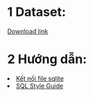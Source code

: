 # 1 Dataset:
<a href="https://drive.google.com/file/d/1ZfeOpg2krOxcbUClQ0-EweXjQ0LlJhcS/view?usp=sharing"> Download link </a>

# 2 Hướng dẫn:
<li> <a href="https://docs.python.org/2/library/sqlite3.html"> Kết nối file sqlite </a> </li> 
<li> <a href="https://www.sqlstyle.guide"> SQL Style Guide </a> </li>

